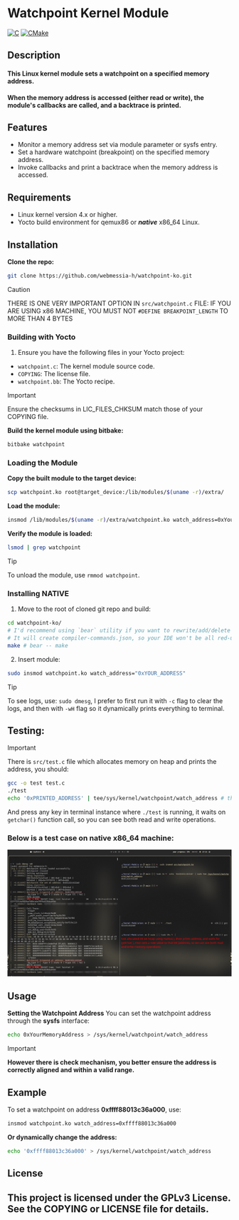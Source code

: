 # Watchpoint Kernel Module

<a href="#"><img alt="C" src = "https://img.shields.io/badge/C-black.svg?style=for-the-badge&logo=c&logoColor=white"></a>
<a href="#"><img alt="CMake" src="https://img.shields.io/badge/Make-black?style=for-the-badge&logo=gnu&logoColor=white"></a>

## Description

#### This Linux kernel module sets a watchpoint on a specified memory address.
#### When the memory address is accessed (either read or write), the module's callbacks are called, and a backtrace is printed.

## Features

- Monitor a memory address set via module parameter or sysfs entry.
- Set a hardware watchpoint (breakpoint) on the specified memory address.
- Invoke callbacks and print a backtrace when the memory address is accessed.

## Requirements

- Linux kernel version 4.x or higher.
- Yocto build environment for qemux86 or **_native_** x86_64 Linux.

## Installation
**Clone the repo:**
```sh
git clone https://github.com/webmessia-h/watchpoint-ko.git
```

> [!CAUTION]
>
> THERE IS ONE VERY IMPORTANT OPTION IN `src/watchpoint.c` FILE:
> IF YOU ARE USING x86 MACHINE, YOU MUST NOT `#DEFINE BREAKPOINT_LENGTH` TO MORE THAN 4 BYTES

### Building with Yocto

1. Ensure you have the following files in your Yocto project:

- `watchpoint.c`: The kernel module source code.
- `COPYING`: The license file.
- `watchpoint.bb`: The Yocto recipe.

> [!IMPORTANT]
>
> Ensure the checksums in LIC_FILES_CHKSUM match those of your COPYING file.

**Build the kernel module using bitbake:**

```sh
bitbake watchpoint
```

### Loading the Module

**Copy the built module to the target device:**

```sh
scp watchpoint.ko root@target_device:/lib/modules/$(uname -r)/extra/
```

**Load the module:**

```sh
insmod /lib/modules/$(uname -r)/extra/watchpoint.ko watch_address=0xYourMemoryAddress
```

**Verify the module is loaded:**

```sh
lsmod | grep watchpoint
```

> [!TIP]
> To unload the module, use `rmmod watchpoint`.

### Installing **NATIVE**

1. Move to the root of cloned git repo and build:

```sh
cd watchpoint-ko/
# I'd recommend using `bear` utility if you want to rewrite/add/delete some code.
# It will create compiler-commands.json, so your IDE won't be all red-underlined.
make # bear -- make
```

2. Insert module:

```sh
sudo insmod watchpoint.ko watch_address="0xYOUR_ADDRESS"
```

>[!TIP]
>To see logs, use: `sudo dmesg`, I prefer to first run it with `-c` flag to clear the logs,
>and then with `-wH` flag so it dynamically prints everything to terminal.
## Testing:
>[!IMPORTANT]
>There is `src/test.c` file which allocates memory on heap and prints the address, you should:
>```sh
> gcc -o test test.c
> ./test
>echo '0xPRINTED_ADDRESS' | tee/sys/kernel/watchpoint/watch_address # that may require `sudo` privileges
>```
>And press any key in terminal instance where `./test` is running, it waits on `getchar()` function call, so you can see both read and write operations.
>
>### Below is a test case on native x86_64 machine:
>![LOGS](assets/test.png)

## Usage

**Setting the Watchpoint Address**
You can set the watchpoint address through the **sysfs** interface:

```sh
echo 0xYourMemoryAddress > /sys/kernel/watchpoint/watch_address
```

> [!IMPORTANT]
>
> **However there is check mechanism, you better ensure the address is correctly aligned and within a valid range.**

## Example

To set a watchpoint on address **0xffff88013c36a000**, use:

```sh
insmod watchpoint.ko watch_address=0xffff88013c36a000
```

**Or dynamically change the address:**

```sh
echo '0xffff88013c36a000' > /sys/kernel/watchpoint/watch_address
```

## License

## This project is licensed under the GPLv3 License. See the COPYING or LICENSE file for details.
